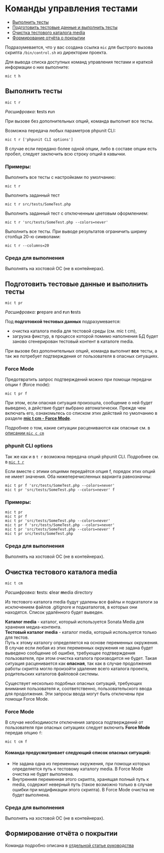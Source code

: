# Команды управления тестами

- [Выполнить тесты](#выполнить-тесты)
- [Подготовить тестовые данные и выполнить тесты](#подготовить-тестовые-данные-и-выполнить-тесты)
- [Очистка тестового каталога media](#очистка-тестового-каталога-media)
- [Формирование отчёта о покрытии](#формирование-отчёта-о-покрытии)

Подразумевается, что у вас создана ссылка `mic` для быстрого вызова скрипта
`/bin/control.sh` из директории проекта.

Для вывода списка доступных команд управления тестами и краткой
информации о них выполните:
```shell
mic t h
```



## Выполнить тесты
```shell
mic t r
```
*Расшифровка*: **t**ests **r**un

При вызове без дополнительных опций, команда выполнит все тесты.

Возможна передача любых параметров phpunit CLI:
```shell
mic t r ['phpunit CLI options']
```
В случае если передано более
одной опции, либо в составе опции есть пробел, следует заключить всю строку
опций в кавычки.

### Примеры:
Выполнить все тесты с настройками по умолчанию:
```shell
mic t r
```
Выполнить заданный тест
```shell
mic t r src/tests/SomeTest.php
```
Выполнить заданный тест с отключенным цветовым оформлением:
```shell
mic t r 'src/tests/SomeTest.php --colors=never'
```
Выполнить все тесты. При выводе результатов ограничить ширину столбца 20-ю
символами: 
```shell
mic t r --columns=20
```

### Среда для выполнения
Выполнять на хостовой ОС (не в контейнерах).



## Подготовить тестовые данные и выполнить тесты
```shell
mic t pr
```
*Расшифровка:* **p**repare and **r**un **t**ests

Под **подготовкой тестовых данных** подразумевается:
- очистка каталога media для тестовой среды (см. mic t cm),
- загрузка фикстур, в процессе которой помимо наполнения БД будет заново
сгенерирован тестовый контент в каталоге media.

При вызове без дополнительных опций, команда выполнит **все** тесты, а так же
потребует подтверждения от пользователя в опасных ситуациях.

### Force Mode

Предотвратить запрос подтверждений можно при помощи передачи опции `f`
(**f**orce mode):
```shell
mic t pr f
```
При этом, если опасная ситуация произошла, сообщение о ней будет выведено,
а действие будет выбрано автоматически. Прежде чем
включать его, ознакомьтесь со списком этих действий по умолчанию в разделе
[**mic t cm - Force Mode**](#команда-предусматривает-следующий-список-опасных-ситуаций).

Подробнее о том, какие ситуации расцениваются как опасные см. в [описании
`mic c cm`](#очистка-тестового-каталога-media)

### phpunit CLI options
Так же как и в `t r` возможна передача опций phpunit CLI. Подробнее см. в [`mic t r`](#выполнить-тесты)

Если вместе с этими опциями передаётся опция f, порядок этих опций не имеет
значения. Оба нижеперечисленных варианта равнозначны:
```shell
mic t pr f 'src/tests/SomeTest.php --colors=never'
mic t pr 'src/tests/SomeTest.php --colors=never' f
```
### Примеры:
```shell
mic t pr
mic t pr f
mic t pr 'src/tests/SomeTest.php --colors=never'
mic t pr f 'src/tests/SomeTest.php --colors=never'
mic t pr 'src/tests/SomeTest.php --colors=never' f
mic t pr src/tests/SomeTest.php
```

### Среда для выполнения
Выполнять на хостовой ОС (не в контейнерах).



## Очистка тестового каталога media
```shell
mic t cm
```
*Расшифровка:* **t**ests: **c**lear **m**edia directory

Из тестового каталога media будут удалены все файлы и подкаталоги за исключением
файлов .gitignore и подкаталогов, в которых они находятся. Список удалённого будет
выведен.

**Каталог media** - каталог, который используется Sonata Media для хранения
медиа-контента.  
**Тестовый каталог media** - каталог media, который используется только для тестов.  
Путь к этому каталогу определяется на основе переменных
окружения. В случае если любая из этих переменных окружения не задана будет выведено
сообщение об ошибке, требующее подтверждения пользователя, при этом очистка
каталога производится не будет. Такая ситуация расценивается как **опасная**,
так как в случае продолжения работы скрипта могло произойти удаление всего
каталога проекта, родительских каталогов файловой системы.

Существует несколько подобных опасных ситуаций, требующих внимания пользователя
и, соответственно, пользовательского ввода для продолжения. Эти запросы ввода
могут быть отключены при помощи Force Mode.

### Force Mode
В случае необходимости отключения запроса подтверждений от пользователя при
опасных ситуациях следует включить **Force Mode** передав опцию `f`:
```shell
mic t cm f
```
#### Команда предусматривает следующий список опасных ситуаций:
- Не задана одна из переменных окружения, при помощи которых определяется путь
к тестовому каталогу media. В Force Mode очистка не будет выполнена.
- Внутренняя переменная этого скрипта, хранящая полный путь к media, содержит
неверный путь (такое возможно только в случае ошибки при модификации этого
скрипта). В Force Mode очистка не будет выполнена.

### Среда для выполнения
Выполнять на хостовой ОС (не в контейнерах).



## Формирование отчёта о покрытии
Команда подробно описана в [отдельной статье руководства](../coverage/readme.md)